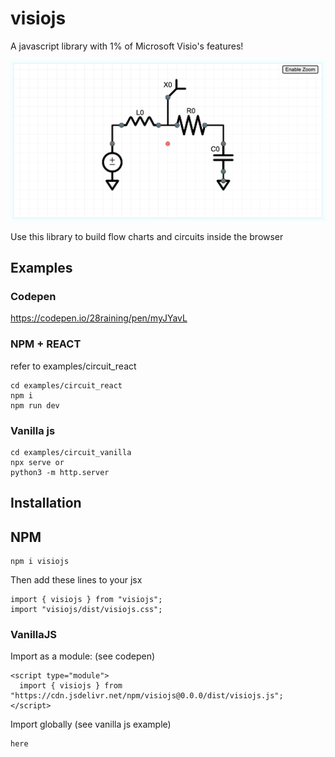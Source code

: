 # visiojs

A javascript library with 1% of Microsoft Visio's features!

![visiojs demo](https://raw.githubusercontent.com/28raining/visiojs/refs/heads/main/package/demo.png)


Use this library to build flow charts and circuits inside the browser

## Examples

### Codepen
https://codepen.io/28raining/pen/myJYavL

### NPM + REACT
refer to  examples/circuit_react 

```
cd examples/circuit_react
npm i
npm run dev
```

### Vanilla js
```
cd examples/circuit_vanilla
npx serve or 
python3 -m http.server
```

## Installation

## NPM

```
npm i visiojs
```
Then add these lines to your jsx
```
import { visiojs } from "visiojs";
import "visiojs/dist/visiojs.css";
```



### VanillaJS
Import as a module: (see codepen)
```
<script type="module">
  import { visiojs } from "https://cdn.jsdelivr.net/npm/visiojs@0.0.0/dist/visiojs.js";
</script>
```

Import globally (see vanilla js example)
```
here
```

